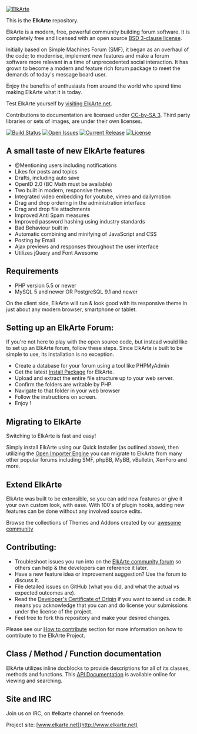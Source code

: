 [![ElkArte](https://raw.github.com/elkarte/Elkarte/master/themes/default/images/logo.png "ElkArte")](http://www.elkarte.net "ElkArte")

This is the **ElkArte** repository.

ElkArte is a modern, free, powerful community building forum software. It is completely free and licensed with an open source [BSD 3-clause license](http://www.opensource.org/licenses/BSD-3-Clause).

Initially based on Simple Machines Forum (SMF), it began as an overhaul of the code; to modernise, implement new features and make a forum software more relevant in a time of unprecedented social interaction. It has grown to become a modern and feature rich forum package to meet the demands of today's message board user.

Enjoy the benefits of enthusiasts from around the world who spend time making ElkArte what it is today.

Test ElkArte yourself by [visiting ElkArte.net](http://www.elkarte.net).

Contributions to documentation are licensed under [CC-by-SA 3](http://creativecommons.org/licenses/by-sa/3.0). Third party libraries or sets of images, are under their own licenses.

[![Build Status](http://img.shields.io/travis/elkarte/Elkarte/master.svg?style=flat)](https://travis-ci.org/elkarte/Elkarte)
[![Open Issues](http://img.shields.io/github/issues/elkarte/Elkarte.svg?style=flat)](https://github.com/elkarte/Elkarte/issues)
[![Current Release](https://img.shields.io/github/release/elkarte/ElkArte.svg?style=flat)](https://github.com/elkarte/ElkArte/releases)
[![License](http://img.shields.io/badge/License-BSD-green.svg?style=flat)](http://opensource.org/licenses/BSD-3-Clause)

## A small taste of new ElkArte features
* @Mentioning users including notifications
* Likes for posts and topics
* Drafts, including auto save
* OpenID 2.0 (BC Math must be available)
* Two built in modern, responsive themes
* Integrated video embedding for youtube, vimeo and dailymotion
* Drag and drop ordering in the administration interface
* Drag and drop file attachments
* Improved Anti Spam measures
* Improved password hashing using industry standards
* Bad Behaviour built in
* Automatic combining and minifying of JavaScript and CSS
* Posting by Email
* Ajax previews and responses throughout the user interface
* Utilizes jQuery and Font Awesome

## Requirements

* PHP version 5.5 or newer
* MySQL 5 and newer OR PostgreSQL 9.1 and newer

On the client side, ElkArte will run & look good with its responsive theme in just about any modern browser, smartphone or tablet.



## Setting up an ElkArte Forum:

If you're not here to play with the open source code, but instead would like to set up an ElkArte forum, follow these steps.  Since ElkArte is built to be simple to use, its installation is no exception.

* Create a database for your forum using a tool like PHPMyAdmin
* Get the latest [Install Package](https://github.com/elkarte/Elkarte/releases) for ElkArte.
* Upload and extract the entire file structure up to your web server.
* Confirm the folders are writable by PHP.
* Navigate to that folder in your web browser
* Follow the instructions on screen.
* Enjoy !

## Migrating to ElkArte

Switching to ElkArte is fast and easy!

Simply install ElkArte using our Quick Installer (as outlined above), then utilizing the [Open Importer Engine](https://github.com/OpenImporter/openimporter) you can migrate to ElkArte from many other popular forums including SMF, phpBB, MyBB, vBulletin, XenForo and more.

## Extend ElkArte

ElkArte was built to be extensible, so you can add new features or give it your own custom look, with ease. With 100's of plugin hooks, adding new features can be done without any involved source edits.

Browse the collections of Themes and Addons created by our [awesome community](http://www.elkarte.net/community)

## Contributing:

* Troubleshoot issues you run into on the [ElkArte community forum](http://www.elkarte.net) so others can help & the developers can reference it later.
* Have a new feature idea or improvement suggestion? Use the forum to discuss it.
* File detailed issues on GitHub (what you did, and what the actual vs expected outcomes are).
* Read the [Developer's Certificate of Origin](https://github.com/elkarte/Elkarte/blob/master/DCO.txt) if you want to send us code. It means you acknowledge that you can and do license your submissions under the license of the project.
* Feel free to fork this repository and make your desired changes.

Please see our [How to contribute](https://github.com/elkarte/Elkarte/blob/master/CONTRIBUTING.md) section for more information on how to contribute to the ElkArte Project.

## Class / Method / Function documentation
ElkArte utilizes inline docblocks to provide descriptions for all of its classes, methods and functions.  This [API Documentation](http://elkarte.github.io/Doc/) is available online for viewing and searching.

## Site and IRC

Join us on IRC, on #elkarte channel on freenode.

Project site: [www.elkarte.net](http://www.elkarte.net)
